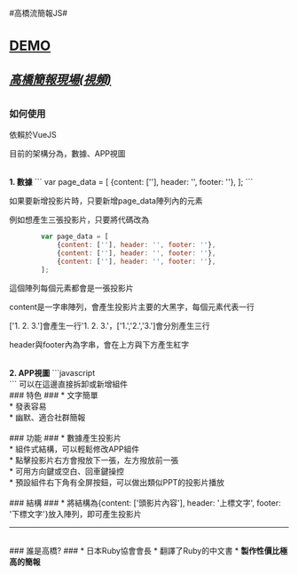 #高橋流簡報JS#

<a href='https://timwei.github.io/takahashijs/'><h3>DEMO</h3></a>
<a href='https://www.youtube.com/watch?v=Vor6Yul7CMg'><h5>高橋簡報現場(視頻)</h5></a>
---

### 如何使用 ###
依賴於VueJS

目前的架構分為，數據、APP視圖

</br>
<b>1. 數據</b>
```
	var page_data = [
		{content: [''], header: '', footer: ''},
	];
```

如果要新增投影片時，只要新增page_data陣列內的元素

例如想產生三張投影片，只要將代碼改為

```javascript
		var page_data = [
			{content: [''], header: '', footer: ''},
			{content: [''], header: '', footer: ''},
			{content: [''], header: '', footer: ''},
		];
```

這個陣列每個元素都會是一張投影片

content是一字串陣列，會產生投影片主要的大黑字，每個元素代表一行

['1. 2. 3.']會產生一行'1. 2. 3.'，['1.','2.','3.']會分別產生三行

header與footer內為字串，會在上方與下方產生紅字



</br>
<b>2. APP視圖</b>
	```javascript
			<div class='taka_hashi'>
				<taka-arrow></taka-arrow>
				<taka-content></taka-content>
				<taka-fs></taka-fs>
			</div>
	```
	可以在這邊直接拆卸或新增組件


</br>
### 特色 ###
* 文字簡單</br>
* 發表容易</br>
* 幽默、適合社群簡報</br>


</br>
### 功能 ###
* 數據產生投影片</br>
* 組件式結構，可以輕鬆修改APP組件</br>
* 點擊投影片右方會撥放下一張，左方撥放前一張</br>
* 可用方向鍵或空白、回車鍵操控</br>
* 預設組件右下角有全屏按鈕，可以做出類似PPT的投影片播放</br>

</br>
### 結構 ###
* 將結構為{content: ['頭影片內容'], header: '上標文字', footer: '下標文字'}放入陣列，即可產生投影片

---

</br>
### 誰是高橋? ###
* 日本Ruby協會會長
* 翻譯了Ruby的中文書
* <b>製作性價比極高的簡報</b>


